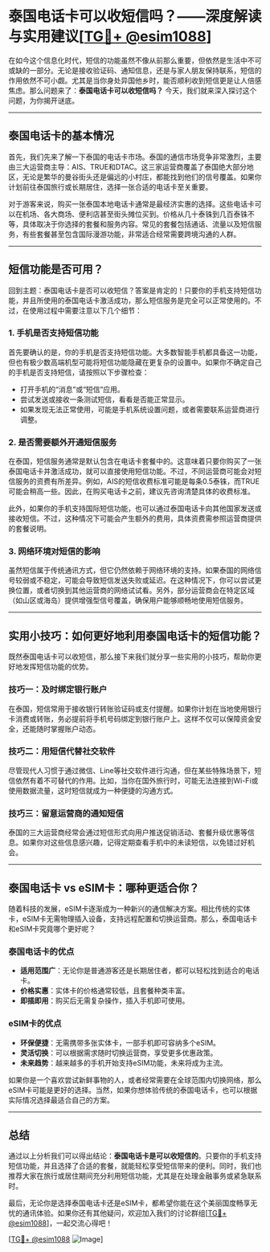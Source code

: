 # 泰国电话卡可以收短信吗？——深度解读与实用建议[[TG💪+ @esim1088](https://t.me/s/esim1088)]

在如今这个信息化时代，短信的功能虽然不像从前那么重要，但依然是生活中不可或缺的一部分。无论是接收验证码、通知信息，还是与家人朋友保持联系，短信的作用依然不可小觑。尤其是当你身处异国他乡时，能否顺利收到短信更是让人倍感焦虑。那么问题来了：**泰国电话卡可以收短信吗？** 今天，我们就来深入探讨这个问题，为你揭开谜底。

---

## 泰国电话卡的基本情况

首先，我们先来了解一下泰国的电话卡市场。泰国的通信市场竞争非常激烈，主要由三大运营商主导：AIS、TRUE和DTAC。这三家运营商覆盖了泰国绝大部分地区，无论是繁华的曼谷街头还是偏远的小村庄，都能找到他们的信号覆盖。如果你计划前往泰国旅行或长期居住，选择一张合适的电话卡至关重要。

对于游客来说，购买一张泰国本地电话卡通常是最经济实惠的选择。这些电话卡可以在机场、各大商场、便利店甚至街头摊位买到。价格从几十泰铢到几百泰铢不等，具体取决于你选择的套餐和服务内容。常见的套餐包括通话、流量以及短信服务，有些套餐甚至包含国际漫游功能，非常适合经常需要跨境沟通的人群。

---

## 短信功能是否可用？

回到主题：泰国电话卡是否可以收短信？答案是肯定的！只要你的手机支持短信功能，并且所使用的泰国电话卡激活成功，那么短信服务是完全可以正常使用的。不过，在使用过程中需要注意以下几个细节：

### 1. 手机是否支持短信功能

首先要确认的是，你的手机是否支持短信功能。大多数智能手机都具备这一功能，但也有极少数高端机型可能将短信功能隐藏在更复杂的设置中。如果你不确定自己的手机是否支持短信，请按照以下步骤检查：

- 打开手机的“消息”或“短信”应用。
- 尝试发送或接收一条测试短信，看看是否能正常显示。
- 如果发现无法正常使用，可能是手机系统设置问题，或者需要联系运营商进行调整。

### 2. 是否需要额外开通短信服务

在泰国，短信服务通常是默认包含在电话卡套餐中的。这意味着只要你购买了一张泰国电话卡并激活成功，就可以直接使用短信功能。不过，不同运营商可能会对短信服务的资费有所差异。例如，AIS的短信收费标准可能是每条0.5泰铢，而TRUE可能会稍高一些。因此，在购买电话卡之前，建议先咨询清楚具体的收费标准。

此外，如果你的手机支持国际短信功能，也可以通过泰国电话卡向其他国家发送或接收短信。不过，这种情况下可能会产生额外的费用，具体资费需参照运营商提供的套餐说明。

### 3. 网络环境对短信的影响

虽然短信属于传统通讯方式，但它仍然依赖于网络环境的支持。如果泰国的网络信号较弱或不稳定，可能会导致短信发送失败或延迟。在这种情况下，你可以尝试更换位置，或者切换到其他运营商的网络试试看。另外，部分运营商会在特定区域（如山区或海岛）提供增强型信号覆盖，确保用户能够顺畅地使用短信服务。

---

## 实用小技巧：如何更好地利用泰国电话卡的短信功能？

既然泰国电话卡可以收短信，那么接下来我们就分享一些实用的小技巧，帮助你更好地发挥短信功能的优势。

### 技巧一：及时绑定银行账户

在泰国，短信常用于接收银行转账验证码或支付提醒。如果你计划在当地使用银行卡消费或转账，务必提前将手机号码绑定到银行账户上。这样不仅可以保障资金安全，还能随时掌握账户动态。

### 技巧二：用短信代替社交软件

尽管现代人习惯于通过微信、Line等社交软件进行沟通，但在某些特殊场景下，短信依然有着不可替代的作用。比如，当你在国外旅行时，可能无法连接到Wi-Fi或使用数据流量，这时短信就成为一种便捷的沟通方式。

### 技巧三：留意运营商的通知短信

泰国的三大运营商经常会通过短信形式向用户推送促销活动、套餐升级优惠等信息。如果你对这些信息感兴趣，记得定期查看手机中的未读短信，以免错过好机会。

---

## 泰国电话卡 vs eSIM卡：哪种更适合你？

随着科技的发展，eSIM卡逐渐成为一种新兴的通信解决方案。相比传统的实体卡，eSIM卡无需物理插入设备，支持远程配置和切换运营商。那么，泰国电话卡和eSIM卡究竟哪个更好呢？

### 泰国电话卡的优点

- **适用范围广**：无论你是普通游客还是长期居住者，都可以轻松找到适合的电话卡。
- **价格实惠**：实体卡的价格通常较低，且套餐种类丰富。
- **即插即用**：购买后无需复杂操作，插入手机即可使用。

### eSIM卡的优点

- **环保便捷**：无需携带多张实体卡，一部手机即可容纳多个eSIM。
- **灵活切换**：可以根据需求随时切换运营商，享受更多优惠政策。
- **未来趋势**：越来越多的手机开始支持eSIM功能，未来将成为主流。

如果你是一个喜欢尝试新鲜事物的人，或者经常需要在全球范围内切换网络，那么eSIM卡可能是更好的选择。当然，如果你想体验传统的泰国电话卡，也可以根据实际情况选择最适合自己的方案。

---

## 总结

通过以上分析我们可以得出结论：**泰国电话卡是可以收短信的**。只要你的手机支持短信功能，并且选择了合适的套餐，就能轻松享受短信带来的便利。同时，我们也推荐大家在旅行或居住期间充分利用短信功能，尤其是在处理金融事务或紧急联系时。

最后，无论你是选择泰国电话卡还是eSIM卡，都希望你能在这个美丽国度畅享无忧的通讯体验。如果你还有其他疑问，欢迎加入我们的讨论群组[[TG💪+ @esim1088](https://t.me/s/esim1088)]，一起交流心得吧！

[[TG💪+ @esim1088](https://t.me/s/esim1088) ![Image](https://i.postimg.cc/4NQfJmqS/Snipaste-2025-05-13-00-14-12.png)]